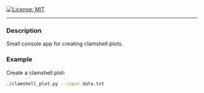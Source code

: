 [![License: MIT](https://img.shields.io/badge/License-MIT-yellow.svg)](./LICENSE)

---

### Description
Small console app for creating clamshell plots.

### Example
Create a clamshell plot:
```bash
./clamshell_plot.py --input data.txt
```